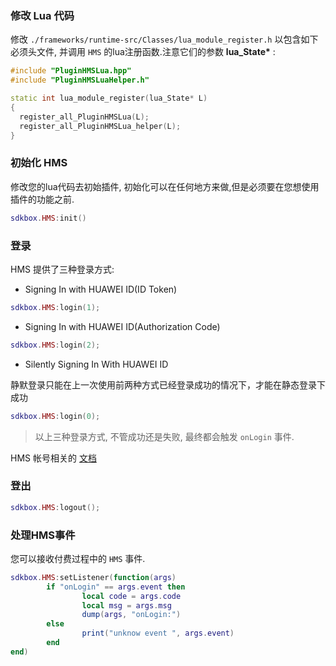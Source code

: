 ### 修改 Lua 代码
修改 `./frameworks/runtime-src/Classes/lua_module_register.h` 以包含如下必须头文件, 并调用 `HMS` 的lua注册函数.注意它们的参数 __lua_State*__ :
```cpp
#include "PluginHMSLua.hpp"
#include "PluginHMSLuaHelper.h"
```
```cpp
static int lua_module_register(lua_State* L)
{
  register_all_PluginHMSLua(L);
  register_all_PluginHMSLua_helper(L);
}
```

### 初始化 HMS
修改您的lua代码去初始插件, 初始化可以在任何地方来做,但是必须要在您想使用插件的功能之前.
```lua
sdkbox.HMS:init()
```

### 登录

HMS 提供了三种登录方式:

* Signing In with HUAWEI ID(ID Token)

```lua
sdkbox.HMS:login(1);
```

* Signing In with HUAWEI ID(Authorization Code)

```lua
sdkbox.HMS:login(2);
```

* Silently Signing In With HUAWEI ID

静默登录只能在上一次使用前两种方式已经登录成功的情况下，才能在静态登录下成功

```lua
sdkbox.HMS:login(0);
```

> 以上三种登录方式, 不管成功还是失败, 最终都会触发 `onLogin` 事件.

HMS 帐号相关的 [文档](https://developer.huawei.com/consumer/en/doc/development/HMS-Guides/account-guide-v4)

### 登出

```lua
sdkbox.HMS:logout();
```

### 处理HMS事件
您可以接收付费过程中的 `HMS` 事件.

```lua
sdkbox.HMS:setListener(function(args)
		if "onLogin" == args.event then
				local code = args.code
				local msg = args.msg
				dump(args, "onLogin:")
		else
				print("unknow event ", args.event)
		end
end)
```
